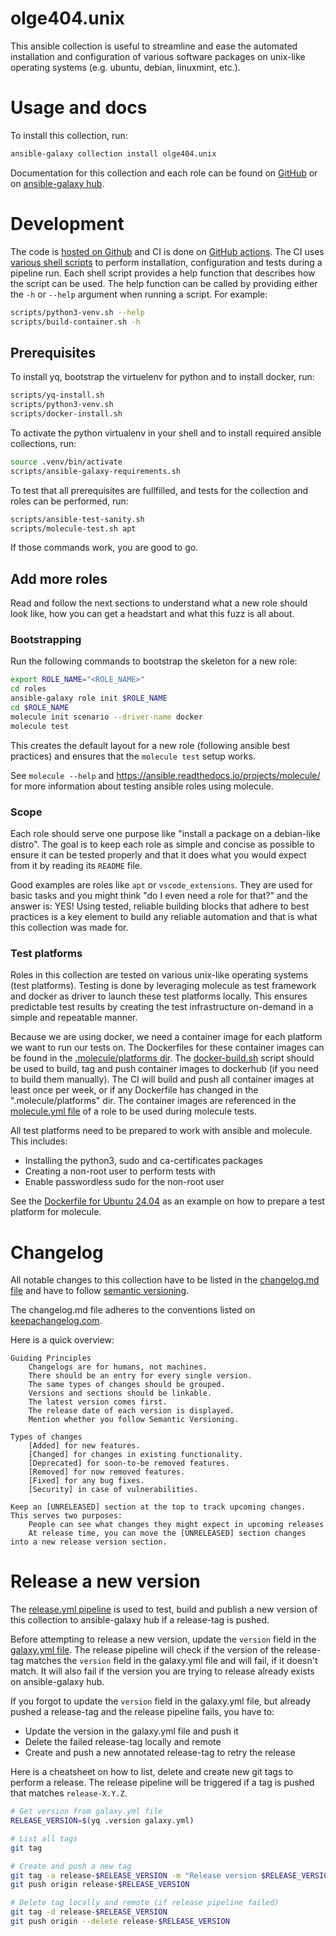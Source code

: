 # olge404.unix
This ansible collection is useful to streamline and ease the automated installation and configuration
of various software packages on unix-like operating systems (e.g. ubuntu, debian, linuxmint, etc.).

# Usage and docs
To install this collection, run:

```bash
ansible-galaxy collection install olge404.unix
```

Documentation for this collection and each role can be found on [GitHub](https://github.com/OlGe404/olge404.unix/blob/main/README.md) or on [ansible-galaxy hub](https://galaxy.ansible.com/ui/repo/published/olge404/unix/docs/).

# Development
The code is [hosted on Github](https://github.com/OlGe404/olge404.unix) and CI is done on [GitHub actions](https://github.com/OlGe404/olge404.unix/actions). The CI uses [various shell scripts](https://github.com/OlGe404/olge404.unix/tree/main/scripts) to perform installation, configuration and tests during a pipeline run. Each shell script provides a help function that describes how the script can be used. The help function can be called by providing either the `-h` or `--help` argument when running a script. For example:

```bash
scripts/python3-venv.sh --help
scripts/build-container.sh -h
```

## Prerequisites
To install yq, bootstrap the virtuelenv for python and to install docker, run:

```bash
scripts/yq-install.sh
scripts/python3-venv.sh
scripts/docker-install.sh
```

To activate the python virtualenv in your shell and to install required ansible collections, run:

```bash
source .venv/bin/activate
scripts/ansible-galaxy-requirements.sh
```

To test that all prerequisites are fullfilled, and tests for the collection and roles can be performed, run:

```bash
scripts/ansible-test-sanity.sh
scripts/molecule-test.sh apt
```

If those commands work, you are good to go.

## Add more roles
Read and follow the next sections to understand what a new role should look like, how you can get a headstart and what this fuzz is all about.

### Bootstrapping
Run the following commands to bootstrap the skeleton for a new role:

```bash
export ROLE_NAME="<ROLE_NAME>"
cd roles
ansible-galaxy role init $ROLE_NAME
cd $ROLE_NAME
molecule init scenario --driver-name docker
molecule test
```

This creates the default layout for a new role (following ansible best practices) and ensures that the `molecule test` setup works.

See `molecule --help` and https://ansible.readthedocs.io/projects/molecule/ for more information about testing ansible roles using molecule.

### Scope
Each role should serve one purpose like "install a package on a debian-like distro".
The goal is to keep each role as simple and concise as possible to ensure it can be tested properly and that it does what you would expect from it by reading its `README` file.

Good examples are roles like `apt` or `vscode_extensions`. They are used for basic tasks and you might think "do I even need a role for that?" and the
answer is: YES! Using tested, reliable building blocks that adhere to best practices is a key element to build any reliable automation and that is what this collection was made for.

### Test platforms
Roles in this collection are tested on various unix-like operating systems (test platforms). Testing is done by leveraging molecule as test framework and docker as driver to launch these test platforms locally. This ensures predictable test results by creating the test infrastructure on-demand in a simple and repeatable manner.

Because we are using docker, we need a container image for each platform we want to run our tests on. The Dockerfiles for these container images can be found in the [.molecule/platforms dir](https://github.com/OlGe404/olge404.unix/tree/main/.molecule/platforms/). The [docker-build.sh](https://github.com/OlGe404/olge404.unix/tree/main/scripts/docker-build.sh) script should be used to build, tag and push container images to dockerhub (if you need to build them manually). The CI will build and push all container images at least once per week, or if any Dockerfile has changed in the ".molecule/platforms" dir. The container images are referenced in the [molecule.yml file](https://github.com/OlGe404/olge404.unix/tree/main/roles/apt/molecule/default/molecule.yml) of a role to be used during molecule tests.

All test platforms need to be prepared to work with ansible and molecule. This includes:

* Installing the python3, sudo and ca-certificates packages
* Creating a non-root user to perform tests with
* Enable passwordless sudo for the non-root user

See the [Dockerfile for Ubuntu 24.04](https://github.com/OlGe404/olge404.unix/tree/main/.molecule/platforms/Dockerfile.ubuntu-24.04) as an example on how to prepare a test platform for molecule.

# Changelog
All notable changes to this collection have to be listed in the [changelog.md file](https://github.com/OlGe404/olge404.unix/tree/main/changelog.md) and have to follow [semantic versioning](https://semver.org/).

The changelog.md file adheres to the conventions listed on [keepachangelog.com](https://keepachangelog.com/en/1.1.0/).

Here is a quick overview:

```
Guiding Principles
    Changelogs are for humans, not machines.
    There should be an entry for every single version.
    The same types of changes should be grouped.
    Versions and sections should be linkable.
    The latest version comes first.
    The release date of each version is displayed.
    Mention whether you follow Semantic Versioning.

Types of changes
    [Added] for new features.
    [Changed] for changes in existing functionality.
    [Deprecated] for soon-to-be removed features.
    [Removed] for now removed features.
    [Fixed] for any bug fixes.
    [Security] in case of vulnerabilities.

Keep an [UNRELEASED] section at the top to track upcoming changes. This serves two purposes:
    People can see what changes they might expect in upcoming releases
    At release time, you can move the [UNRELEASED] section changes into a new release version section.
```

# Release a new version
The [release.yml pipeline](https://github.com/OlGe404/olge404.unix/tree/main/.github/workflows/release.yml) is used to test, build and publish a new version of this collection to ansible-galaxy hub if a release-tag is pushed.

Before attempting to release a new version, update the `version` field in the [galaxy.yml file](https://github.com/OlGe404/olge404.unix/tree/main/galaxy.yml). The release pipeline will check if the version of the release-tag matches the `version` field in the galaxy.yml file and will fail, if it doesn't match. It will also fail if the version you are trying to release already exists on ansible-galaxy hub.

If you forgot to update the `version` field in the galaxy.yml file, but already pushed a release-tag and the release pipeline fails, you have to:

* Update the version in the galaxy.yml file and push it
* Delete the failed release-tag locally and remote
* Create and push a new annotated release-tag to retry the release

Here is a cheatsheet on how to list, delete and create new git tags to perform a release. The release pipeline will be triggered if a tag is pushed that matches `release-X.Y.Z`.

```bash
# Get version from galaxy.yml file
RELEASE_VERSION=$(yq .version galaxy.yml)

# List all tags
git tag

# Create and push a new tag
git tag -a release-$RELEASE_VERSION -m "Release version $RELEASE_VERSION"
git push origin release-$RELEASE_VERSION

# Delete tag locally and remote (if release pipeline failed)
git tag -d release-$RELEASE_VERSION
git push origin --delete release-$RELEASE_VERSION
```
